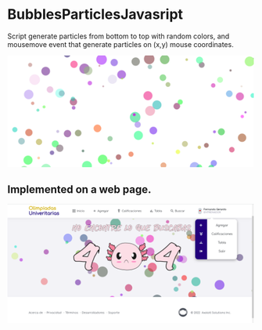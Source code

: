 # BubblesParticlesJavasript
Script generate  particles from bottom to top with random colors, and mousemove event that generate particles on (x,y) mouse coordinates.

![](./img/bubbles.png)

## Implemented on a web page.

![](./img/bubblepage.png)
